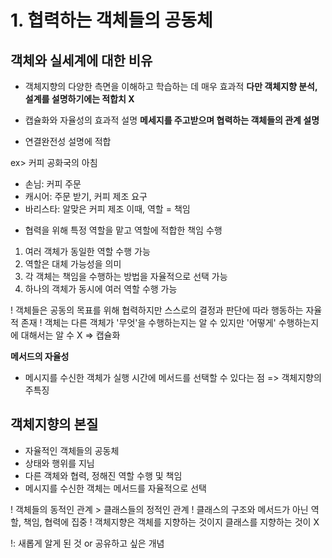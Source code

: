 # 1. 협력하는 객체들의 공동체

## 객체와 실세계에 대한 비유

- 객체지향의 다양한 측면을 이해하고 학습하는 데 매우 효과적
  **다만 객체지향 분석, 설계를 설명하기에는 적합치 X**

- 캡슐화와 자율성의 효과적 설명
  **메세지를 주고받으며 협력하는 객체들의 관계 설명**

- 연결완전성 설명에 적합

ex> 커피 공화국의 아침

- 손님: 커피 주문
- 캐시어: 주문 받기, 커피 제조 요구
- 바리스타: 알맞은 커피 제조
  이때, 역할 = 책임

* 협력을 위해 특정 역할을 맡고 역할에 적합한 책임 수행

1. 여러 객체가 동일한 역할 수행 가능
2. 역할은 대체 가능성을 의미
3. 각 객체는 책임을 수행하는 방법을 자율적으로 선택 가능
4. 하나의 객체가 동시에 여러 역할 수행 가능

! 객체들은 공동의 목표를 위해 협력하지만 스스로의 결정과 판단에 따라 행동하는 자율적 존재
! 객체는 다른 객체가 '무엇'을 수행하는지는 알 수 있지만 '어떻게' 수행하는지에 대해서는 알 수 X => 캡슐화

**메서드의 자율성**

- 메시지를 수신한 객체가 실행 시간에 메서드를 선택할 수 있다는 점 => 객체지향의 주특징

## 객체지향의 본질

- 자율적인 객체들의 공동체
- 상태와 행위를 지님
- 다른 객체와 협력, 정해진 역할 수행 및 책임
- 메시지를 수신한 객체는 메서드를 자율적으로 선택

! 객체들의 동적인 관계 > 클래스들의 정적인 관계
! 클래스의 구조와 메서드가 아닌 역할, 책임, 협력에 집중
! 객체지향은 객체를 지향하는 것이지 클래스를 지향하는 것이 X

!: 새롭게 알게 된 것 or 공유하고 싶은 개념
